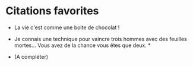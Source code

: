 # Citations favorites

* La vie c'est comme une boite de chocolat !

* Je connais une technique pour vaincre trois hommes avec des feuilles mortes... Vous avez de la chance vous êtes que deux. *

* (A compléter)
